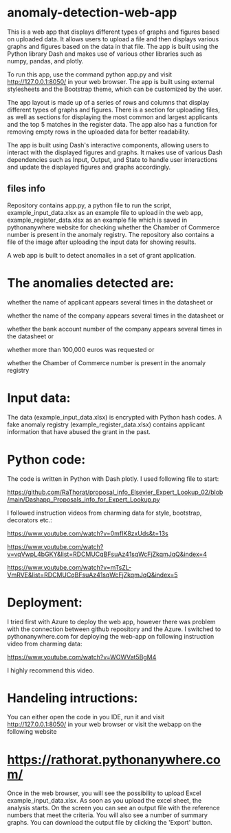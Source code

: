 # anomaly-detection-web-app

This is a web app that displays different types of graphs and figures based on uploaded data. It allows users to upload a file and then displays various graphs and figures based on the data in that file. The app is built using the Python library Dash and makes use of various other libraries such as numpy, pandas, and plotly.

To run this app, use the command python app.py and visit http://127.0.0.1:8050/ in your web browser. The app is built using external stylesheets and the Bootstrap theme, which can be customized by the user.

The app layout is made up of a series of rows and columns that display different types of graphs and figures. There is a section for uploading files, as well as sections for displaying the most common and largest applicants and the top 5 matches in the register data. The app also has a function for removing empty rows in the uploaded data for better readability.

The app is built using Dash's interactive components, allowing users to interact with the displayed figures and graphs. It makes use of various Dash dependencies such as Input, Output, and State to handle user interactions and update the displayed figures and graphs accordingly.

## files info

Repository contains app.py, a python file to run the script, example_input_data.xlsx as an example file to upload in the web app, example_register_data.xlsx as an example file which is saved in pythonanywhere website for checking whether the Chamber of Commerce number is present in the anomaly registry. The repository also contains a file of the image after uploading the input data for showing results.

A web app is built to detect anomalies in a set of grant application. 


 # The anomalies detected are:

 whether the name of applicant appears several times in the datasheet or

 whether the name of the company appears several times in the datasheet or

 whether the bank account number of the company appears several times in the datasheet or

 whether more than 100,000 euros was requested or

 whether the Chamber of Commerce number is present in the anomaly registry

# Input data:

The data (example_input_data.xlsx) is encrypted with Python hash codes. A fake anomaly registry (example_register_data.xlsx) contains applicant information that have abused the grant in the past.

# Python code: 

The code is written in Python with Dash plotly. I used following file to start:

https://github.com/RaThorat/proposal_info_Elsevier_Expert_Lookup_02/blob/main/Dashapp_Proposals_info_for_Expert_Lookup.py

I followed instruction videos from charming data for style, bootstrap, decorators etc.:

https://www.youtube.com/watch?v=0mfIK8zxUds&t=13s

https://www.youtube.com/watch?v=vqVwpL4bGKY&list=RDCMUCqBFsuAz41sqWcFjZkqmJqQ&index=4

https://www.youtube.com/watch?v=mTsZL-VmRVE&list=RDCMUCqBFsuAz41sqWcFjZkqmJqQ&index=5

# Deployment: 

I tried first with Azure to deploy the web app, however there was problem with the connection between github repository and the Azure. I switched to pythonanywhere.com for deploying the web-app on following instruction video from charming data:

https://www.youtube.com/watch?v=WOWVat5BgM4

I highly recommend this video.

# Handeling intructions:

You can either open the code in you IDE, run it and visit http://127.0.0.1:8050/ in your web browser or
visit the webapp on the following website

# https://rathorat.pythonanywhere.com/ 
 
Once in the web browser, you will see the possibility to upload Excel example_input_data.xlsx. As soon as you upload the excel sheet, the analysis starts. On the screen you can see an output file with the reference numbers that meet the criteria. You will also see a number of summary graphs.
You can download the output file by clicking the 'Export' button.
